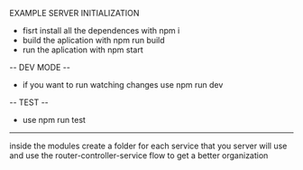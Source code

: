 EXAMPLE SERVER INITIALIZATION

- fisrt install all the dependences with npm i
- build the aplication with npm run build
- run the aplication with npm start

-- DEV MODE --
- if you want to run watching changes use npm run dev

-- TEST --
- use npm run test

----------------------------------------------

inside the modules create a folder for each service that you server will use
and use the router-controller-service flow to get a better organization